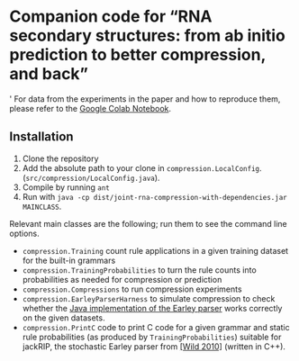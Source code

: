 # Companion code for “RNA secondary structures: from ab initio prediction to better compression, and back”

'
For data from the experiments in the paper and how to reproduce them,
please refer to the [Google Colab Notebook](https://colab.research.google.com/drive/1c6gxgr4Ud5t19kYGiqG5mXPUcPB8n3W9?usp=sharing).

## Installation

1. Clone the repository
2. Add the absolute path to your clone in `compression.LocalConfig`. (`src/compression/LocalConfig.java`).
3. Compile by running `ant`
4. Run with `java -cp dist/joint-rna-compression-with-dependencies.jar MAINCLASS`.

Relevant main classes are the following;
run them to see the command line options.

* `compression.Training` count rule applications in a given training
   dataset for the built-in grammars
* `compression.TrainingProbabilities` to turn the rule counts into
   probabilities as needed for compression or prediction
* `compression.Compressions` to run compression experiments
* `compression.EarleyParserHarness` to simulate compression to check 
   whether the [Java implementation of the Earley parser](https://github.com/digitalheir/java-probabilistic-earley-parser) 
   works correctly on the given datasets.
* `compression.PrintC` code to print C code for a given grammar and static
   rule probabilities (as produced by `TrainingProbabilities`) suitable for
   jackRIP, the stochastic Earley parser from [[Wild 2010]](https://www.wild-inter.net/publications/wild-2010) (written in C++).



